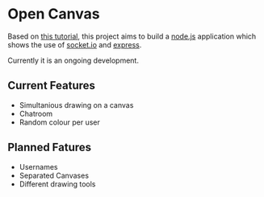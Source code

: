 # Open Canvas

Based on [this tutorial](http://tutorialzine.com/2012/08/nodejs-drawing-game/), this project aims to build
a [node.js](http://nodejs.org/) application which shows the use of [socket.io](http://socket.io/) and [express](http://expressjs.org/).

Currently it is an ongoing development.

## Current Features

* Simultanious drawing on a canvas
* Chatroom
* Random colour per user

## Planned Fatures

* Usernames
* Separated Canvases
* Different drawing tools